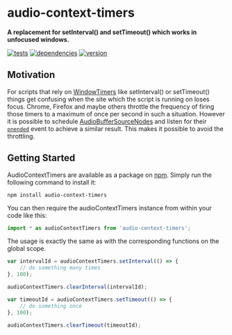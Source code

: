 # audio-context-timers

**A replacement for setInterval() and setTimeout() which works in unfocused windows.**

[![tests](https://img.shields.io/travis/chrisguttandin/audio-context-timers/master.svg?style=flat-square)](https://travis-ci.org/chrisguttandin/audio-context-timers)
[![dependencies](https://img.shields.io/david/chrisguttandin/audio-context-timers.svg?style=flat-square)](https://www.npmjs.com/package/audio-context-timers)
[![version](https://img.shields.io/npm/v/audio-context-timers.svg?style=flat-square)](https://www.npmjs.com/package/audio-context-timers)

## Motivation

For scripts that rely on [WindowTimers](http://www.w3.org/TR/html5/webappapis.html#timers) like
setInterval() or setTimeout() things get confusing when the site which the script is running on
loses focus. Chrome, Firefox and maybe others throttle the frequency of firing those timers to a
maximum of once per second in such a situation. However it is possible to schedule
[AudioBufferSourceNodes](https://webaudio.github.io/web-audio-api/#AudioBufferSourceNode) and listen
for their
[`onended`](https://webaudio.github.io/web-audio-api/#widl-AudioScheduledSourceNode-onended) event
to achieve a similar result. This makes it possible to avoid the throttling.

## Getting Started

AudioContextTimers are available as a package on
[npm](https://www.npmjs.org/package/audio-context-timers). Simply run the following command to
install it:

```shell
npm install audio-context-timers
```

You can then require the audioContextTimers instance from within your code like this:

```js
import * as audioContextTimers from 'audio-context-timers';
```

The usage is exactly the same as with the corresponding functions on the global scope.

```js
var intervalId = audioContextTimers.setInterval(() => {
    // do something many times
}, 100);

audioContextTimers.clearInterval(intervalId);

var timeoutId = audioContextTimers.setTimeout(() => {
    // do something once
}, 100);

audioContextTimers.clearTimeout(timeoutId);
```
